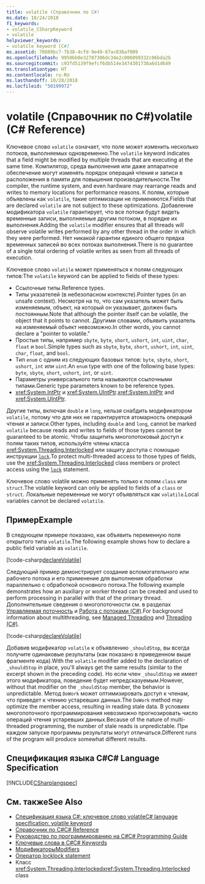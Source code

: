 ```yaml
---
title: volatile (Справочник по C#)
ms.date: 10/24/2018
f1_keywords:
- volatile_CSharpKeyword
- volatile
helpviewer_keywords:
- volatile keyword [C#]
ms.assetid: 78089bc7-7b38-4cfd-9e49-87ac036af009
ms.openlocfilehash: 9950bb0e32787306dc34e2c006099332c06bda2b
ms.sourcegitcommit: c93fd5139f9efcf6db514e3474301738a6d1d649
ms.translationtype: HT
ms.contentlocale: ru-RU
ms.lasthandoff: 10/28/2018
ms.locfileid: "50199972"
---
```

# <a name="volatile-c-reference"></a><span data-ttu-id="27845-102">volatile (Справочник по C#)</span><span class="sxs-lookup"><span data-stu-id="27845-102">volatile (C# Reference)</span></span>

<span data-ttu-id="27845-103">Ключевое слово `volatile` означает, что поле может изменить несколько потоков, выполняемых одновременно.</span><span class="sxs-lookup"><span data-stu-id="27845-103">The `volatile` keyword indicates that a field might be modified by multiple threads that are executing at the same time.</span></span> <span data-ttu-id="27845-104">Компилятор, среда выполнения или даже аппаратное обеспечение могут изменять порядок операций чтения и записи в расположения в памяти для повышения производительности.</span><span class="sxs-lookup"><span data-stu-id="27845-104">The compiler, the runtime system, and even hardware may rearrange reads and writes to memory locations for performance reasons.</span></span> <span data-ttu-id="27845-105">К полям, которые объявлены как `volatile`, такие оптимизации не применяются.</span><span class="sxs-lookup"><span data-stu-id="27845-105">Fields that are declared `volatile` are not subject to these optimizations.</span></span> <span data-ttu-id="27845-106">Добавление модификатора `volatile` гарантирует, что все потоки будут видеть временные записи, выполняемые другим потоком, в порядке их выполнения.</span><span class="sxs-lookup"><span data-stu-id="27845-106">Adding the `volatile` modifier ensures that all threads will observe volatile writes performed by any other thread in the order in which they were performed.</span></span> <span data-ttu-id="27845-107">Нет никакой гарантии единого общего прядка временных записей во всех потоках выполнения.</span><span class="sxs-lookup"><span data-stu-id="27845-107">There is no guarantee of a single total ordering of volatile writes as seen from all threads of execution.</span></span>
  
<span data-ttu-id="27845-108">Ключевое слово `volatile` может применяться к полям следующих типов:</span><span class="sxs-lookup"><span data-stu-id="27845-108">The `volatile` keyword can be applied to fields of these types:</span></span>  
  
- <span data-ttu-id="27845-109">Ссылочные типы.</span><span class="sxs-lookup"><span data-stu-id="27845-109">Reference types.</span></span>  
- <span data-ttu-id="27845-110">Типы указателей (в небезопасном контексте).</span><span class="sxs-lookup"><span data-stu-id="27845-110">Pointer types (in an unsafe context).</span></span> <span data-ttu-id="27845-111">Несмотря на то, что сам указатель может быть изменяемым, объект, на который он указывает, должен быть постоянным.</span><span class="sxs-lookup"><span data-stu-id="27845-111">Note that although the pointer itself can be volatile, the object that it points to cannot.</span></span> <span data-ttu-id="27845-112">Другими словами, объявить указатель на изменяемый объект невозможно.</span><span class="sxs-lookup"><span data-stu-id="27845-112">In other words, you cannot declare a "pointer to volatile."</span></span>  
- <span data-ttu-id="27845-113">Простые типы, например `sbyte`, `byte`, `short`, `ushort`, `int`, `uint`, `char`, `float` и `bool`.</span><span class="sxs-lookup"><span data-stu-id="27845-113">Simple types such as `sbyte`, `byte`, `short`, `ushort`, `int`, `uint`, `char`, `float`, and `bool`.</span></span>  
- <span data-ttu-id="27845-114">Тип `enum` с одним из следующих базовых типов: `byte`, `sbyte`, `short`, `ushort`, `int` или `uint`.</span><span class="sxs-lookup"><span data-stu-id="27845-114">An `enum` type with one of the following base types: `byte`, `sbyte`, `short`, `ushort`, `int`, or `uint`.</span></span>  
- <span data-ttu-id="27845-115">Параметры универсального типа называются ссылочными типами.</span><span class="sxs-lookup"><span data-stu-id="27845-115">Generic type parameters known to be reference types.</span></span>
- <span data-ttu-id="27845-116"><xref:System.IntPtr> и <xref:System.UIntPtr>.</span><span class="sxs-lookup"><span data-stu-id="27845-116"><xref:System.IntPtr> and <xref:System.UIntPtr>.</span></span>  

<span data-ttu-id="27845-117">Другие типы, включая `double` и `long`, нельзя снабдить модификатором `volatile`, потому что для них не гарантируется атомарность операций чтения и записи.</span><span class="sxs-lookup"><span data-stu-id="27845-117">Other types, including `double` and `long`, cannot be marked `volatile` because reads and writes to fields of those types cannot be guaranteed to be atomic.</span></span> <span data-ttu-id="27845-118">Чтобы защитить многопотоковый доступ к полям таких типов, используйте члены класса <xref:System.Threading.Interlocked> или защиту доступа с помощью инструкции [`lock`](lock-statement.md).</span><span class="sxs-lookup"><span data-stu-id="27845-118">To protect multi-threaded access to those types of fields, use the <xref:System.Threading.Interlocked> class members or protect access using the [`lock`](lock-statement.md) statement.</span></span>

<span data-ttu-id="27845-119">Ключевое слово volatile можно применять только к полям `class` или `struct`.</span><span class="sxs-lookup"><span data-stu-id="27845-119">The volatile keyword can only be applied to fields of a `class` or `struct`.</span></span> <span data-ttu-id="27845-120">Локальные переменные не могут объявляться как `volatile`.</span><span class="sxs-lookup"><span data-stu-id="27845-120">Local variables cannot be declared `volatile`.</span></span>
  
## <a name="example"></a><span data-ttu-id="27845-121">Пример</span><span class="sxs-lookup"><span data-stu-id="27845-121">Example</span></span>

<span data-ttu-id="27845-122">В следующем примере показано, как объявить переменную поля открытого типа `volatile`.</span><span class="sxs-lookup"><span data-stu-id="27845-122">The following example shows how to declare a public field variable as `volatile`.</span></span>  
  
[!code-csharp[declareVolatile](~/samples/snippets/csharp/language-reference/keywords/volatile/Program.cs#Declaration)]

<span data-ttu-id="27845-123">Следующий пример демонстрирует создание вспомогательного или рабочего потока и его применение для выполнения обработки параллельно с обработкой основного потока.</span><span class="sxs-lookup"><span data-stu-id="27845-123">The following example demonstrates how an auxiliary or worker thread can be created and used to perform processing in parallel with that of the primary thread.</span></span> <span data-ttu-id="27845-124">Дополнительные сведения о многопоточности см. в разделах [Управляемая поточность](../../../standard/threading/index.md) и [Работа с потоками (C#)](../../programming-guide/concepts/threading/index.md).</span><span class="sxs-lookup"><span data-stu-id="27845-124">For background information about multithreading, see [Managed Threading](../../../standard/threading/index.md) and [Threading (C#)](../../programming-guide/concepts/threading/index.md).</span></span>  
  
[!code-csharp[declareVolatile](~/samples/snippets/csharp/language-reference/keywords/volatile/Program.cs#Volatile)]

<span data-ttu-id="27845-125">Добавив модификатор `volatile` к объявлению `_shouldStop`, вы всегда получите одинаковые результаты (как показано в приведенном выше фрагменте кода).</span><span class="sxs-lookup"><span data-stu-id="27845-125">With the `volatile` modifier added to the declaration of `_shouldStop` in place, you'll always get the same results (similar to the excerpt shown in the preceding code).</span></span> <span data-ttu-id="27845-126">Но если член `_shouldStop` не имеет этого модификатора, поведение будет непредсказуемым.</span><span class="sxs-lookup"><span data-stu-id="27845-126">However, without that modifier on the `_shouldStop` member, the behavior is unpredictable.</span></span> <span data-ttu-id="27845-127">Метод `DoWork` может оптимизировать доступ к членам, что приведет к чтению устаревших данных.</span><span class="sxs-lookup"><span data-stu-id="27845-127">The `DoWork` method may optimize the member access, resulting in reading stale data.</span></span> <span data-ttu-id="27845-128">В условиях многопоточного программирования невозможно прогнозировать число операций чтения устаревших данных.</span><span class="sxs-lookup"><span data-stu-id="27845-128">Because of the nature of multi-threaded programming, the number of stale reads is unpredictable.</span></span> <span data-ttu-id="27845-129">При каждом запуске программы результаты могут отличаться.</span><span class="sxs-lookup"><span data-stu-id="27845-129">Different runs of the program will produce somewhat different results.</span></span>

## <a name="c-language-specification"></a><span data-ttu-id="27845-130">Спецификация языка C#</span><span class="sxs-lookup"><span data-stu-id="27845-130">C# Language Specification</span></span>

[!INCLUDE[CSharplangspec](~/includes/csharplangspec-md.md)]  
  
## <a name="see-also"></a><span data-ttu-id="27845-131">См. также</span><span class="sxs-lookup"><span data-stu-id="27845-131">See Also</span></span>

- [<span data-ttu-id="27845-132">Спецификация языка C#: ключевое слово volatile</span><span class="sxs-lookup"><span data-stu-id="27845-132">C# language specification: volatile keyword</span></span>](../../../../_csharplang/spec/classes.md#volatile-fields)
- [<span data-ttu-id="27845-133">Справочник по C#</span><span class="sxs-lookup"><span data-stu-id="27845-133">C# Reference</span></span>](../index.md)
- [<span data-ttu-id="27845-134">Руководство по программированию на C#</span><span class="sxs-lookup"><span data-stu-id="27845-134">C# Programming Guide</span></span>](../../programming-guide/index.md)
- [<span data-ttu-id="27845-135">Ключевые слова в C#</span><span class="sxs-lookup"><span data-stu-id="27845-135">C# Keywords</span></span>](index.md)
- [<span data-ttu-id="27845-136">Модификаторы</span><span class="sxs-lookup"><span data-stu-id="27845-136">Modifiers</span></span>](modifiers.md)
- [<span data-ttu-id="27845-137">Оператор lock</span><span class="sxs-lookup"><span data-stu-id="27845-137">lock statement</span></span>](lock-statement.md)
- <span data-ttu-id="27845-138">Класс <xref:System.Threading.Interlocked></span><span class="sxs-lookup"><span data-stu-id="27845-138"><xref:System.Threading.Interlocked> class</span></span>
